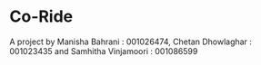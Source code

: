 # Co-Ride
A project by Manisha Bahrani : 001026474, Chetan Dhowlaghar : 001023435 and Samhitha Vinjamoori : 001086599


